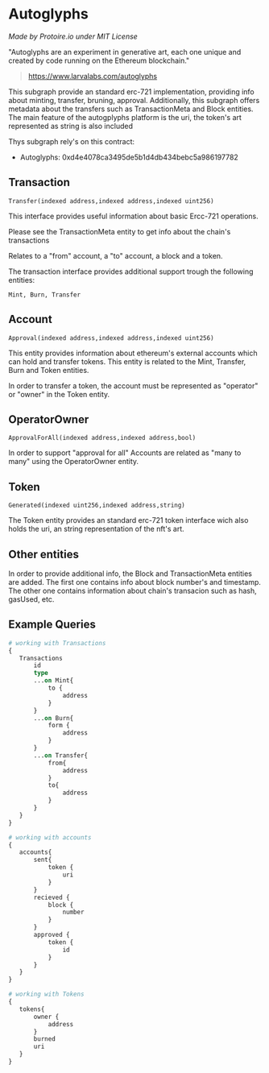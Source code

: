 # Autoglyphs
_Made by Protoire.io under MIT License_

"Autoglyphs are an experiment in generative art, each one unique and created by code running on the Ethereum blockchain."
 > https://www.larvalabs.com/autoglyphs


This subgraph provide an standard erc-721 implementation, providing info about minting, transfer, bruning, approval. Additionally, this subgraph offers metadata about the transfers such as TransactionMeta and Block entities. The main feature of the autogplyphs platform is the uri, the token's art represented as string is also included

Thys subgraph rely's on this contract:
- Autoglyphs: 0xd4e4078ca3495de5b1d4db434bebc5a986197782

## Transaction

	Transfer(indexed address,indexed address,indexed uint256)

This interface provides useful information about basic Ercc-721 operations. 

Please see the TransactionMeta entity to get info about the chain's transactions

Relates to a "from" account, a "to" account, a block and a token. 

The transaction interface provides additional support trough the following entities:

	Mint, Burn, Transfer

## Account

	Approval(indexed address,indexed address,indexed uint256)

This entity provides information about ethereum's external accounts which can hold and transfer tokens. This entity is related to the Mint, Transfer, Burn and Token entities.

In order to transfer a token, the account must be represented as "operator" or "owner" in the Token entity.

## OperatorOwner

	ApprovalForAll(indexed address,indexed address,bool)

In order to support "approval for all" Accounts are related as "many to many" using the OperatorOwner entity.

## Token

	Generated(indexed uint256,indexed address,string)

The Token entity provides an standard erc-721 token interface wich also holds the uri, an string representation of the nft's art.

## Other entities

In order to provide additional info, the Block and TransactionMeta entities are added. The first one contains info about block number's and timestamp. The other one contains information about chain's transacion such as hash, gasUsed, etc.

## Example Queries


```graphql
# working with Transactions
{
   Transactions
	   id
	   type
	   ...on Mint{
		   to {
			   address
		   }
	   }
	   ...on Burn{
		   form {
			   address
		   }
	   }
	   ...on Transfer{
		   from{
			   address
		   }
		   to{
			   address
		   }
	   }
   }
}
```


```graphql
# working with accounts
{
   accounts{
	   sent{
		   token {
			   uri
		   }
	   }
	   recieved {
		   block {
			   number
		   }
	   }
	   approved {
		   token {
			   id
		   }
	   }
   }	  
}
```


```graphql
# working with Tokens
{
   tokens{
	   owner {
		   address
	   }
	   burned
	   uri
   }
}
```